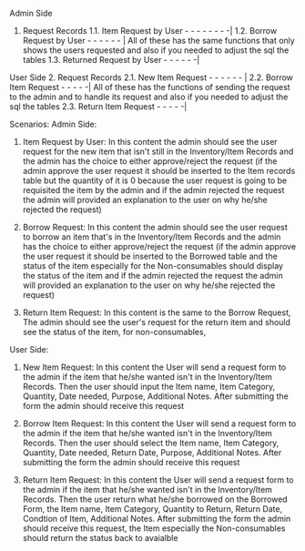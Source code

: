 Admin Side
1. Request Records
  1.1. Item Request by User - - - - - - - -| 
  1.2. Borrow Request by User  - - - - - - |   All of these has the same functions that only shows the users requested and also if you needed to adjust the sql the tables 
  1.3. Returned Request by User - - - - - -|    

User Side
2. Request Records
  2.1. New Item Request - - - - - - |
  2.2. Borrow Item Request - - - - -| All of these has the functions of sending the request to the admin and to handle its request and also if you needed to adjust the sql the tables 
  2.3. Return Item Request - - - - -|

Scenarios: 
Admin Side:
1. Item Request by User: In this content the admin should see the user request for the new item that isn't still in the Inventory/Item Records
   and the admin has the choice to either approve/reject the request (if the admin approve the user request it should be inserted to the Item
   records table but the quantity of it is 0 because the user request is going to be requisited the item by the admin and if the admin rejected the request the admin will provided an explanation to the user on why he/she rejected the request)

2. Borrow Request: In this content the admin should see the user request to borrow an item that's in the Inventory/Item Records and the admin
   has the choice to either approve/reject the request (if the admin approve the user request it should be inserted to the Borrowed table and
   the status of the item especially for the Non-consumables should display the status of the item and if the admin rejected the request the admin
   will provided an explanation to the user on why he/she rejected the request)

3. Return Item Request: In this content is the same to the Borrow Request, The admin should see the user's request for the return item and should see the status of the item,
   for non-consumables,

User Side:
1. New Item Request: In this content the User will send a request form to the admin if the item that he/she wanted isn't in the Inventory/Item Records.
   Then the user should input the Item name, Item Category, Quantity, Date needed, Purpose, Additional Notes. After submitting the form the admin should receive this request
   
3. Borrow Item Request: In this content the User will send a request form to the admin if the item that he/she wanted isn't in the Inventory/Item Records.
   Then the user should select the Item name, Item Category, Quantity, Date needed, Return Date, Purpose, Additional Notes. After submitting the form the admin should receive this request
   
6. Return Item Request: In this content the User will send a request form to the admin if the item that he/she wanted isn't in the Inventory/Item Records.
   Then the user return what he/she borrowed on the Borrowed Form, the Item name, Item Category, Quantity to Return, Return Date, Condtion of Item, Additional Notes.
   After submitting the form the admin should receive this request, the Item especially the Non-consumables should return the status back to avaialble
